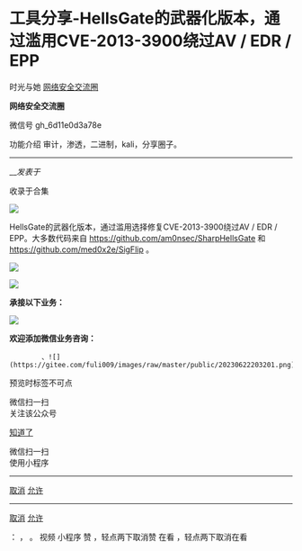 #  工具分享-HellsGate的武器化版本，通过滥用CVE-2013-3900绕过AV / EDR / EPP

时光与她  [ 网络安全交流圈 ](javascript:void\(0\);)

**网络安全交流圈** ![]()

微信号 gh_6d11e0d3a78e

功能介绍 审计，渗透，二进制，kali，分享圈子。

____

___发表于_

收录于合集

![](https://gitee.com/fuli009/images/raw/master/public/20230622203156.png)

  

HellsGate的武器化版本，通过滥用选择修复CVE-2013-3900绕过AV / EDR / EPP。大多数代码来自
https://github.com/am0nsec/SharpHellsGate  和
https://github.com/med0x2e/SigFlip 。  

![](https://gitee.com/fuli009/images/raw/master/public/20230622203157.png)

![](https://gitee.com/fuli009/images/raw/master/public/20230622203158.png)  

 **承接以下业务：**

![](https://gitee.com/fuli009/images/raw/master/public/20230622203159.png)  

 **欢迎添加微信业务咨询：**

            、![](https://gitee.com/fuli009/images/raw/master/public/20230622203201.png)

预览时标签不可点

微信扫一扫  
关注该公众号

[知道了](javascript:;)

微信扫一扫  
使用小程序

****

[取消](javascript:void\(0\);) [允许](javascript:void\(0\);)

****

[取消](javascript:void\(0\);) [允许](javascript:void\(0\);)

： ， 。   视频 小程序 赞 ，轻点两下取消赞 在看 ，轻点两下取消在看

